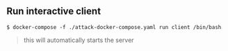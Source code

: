 ## Run interactive client

```
$ docker-compose -f ./attack-docker-compose.yaml run client /bin/bash
```

> this will automatically starts the server
